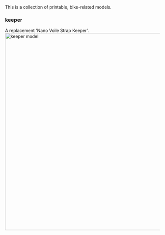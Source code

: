This is a collection of printable, bike-related models.
### keeper
A replacement 'Nano Voile Strap Keeper'.<img src="https://github.com/user-attachments/assets/46eb5b22-7312-4ec0-9b1c-1670e82e1196" alt="keeper model" width="640" align="middle" style="margin-right: 15px; margin-bottom: 15px;">
